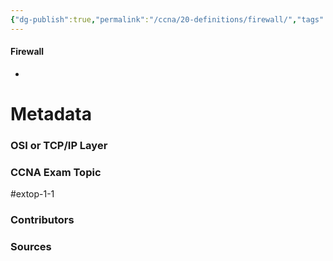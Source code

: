 ```yaml
---
{"dg-publish":true,"permalink":"/ccna/20-definitions/firewall/","tags":["defs_ccna"],"created":"2023-11-11T11:59:28.697-08:00","updated":"2023-11-11T11:59:44.138-08:00"}
---
```


#### Firewall
- 







# Metadata
### OSI or TCP/IP Layer

### CCNA Exam Topic
#extop-1-1 
### Contributors

### Sources

